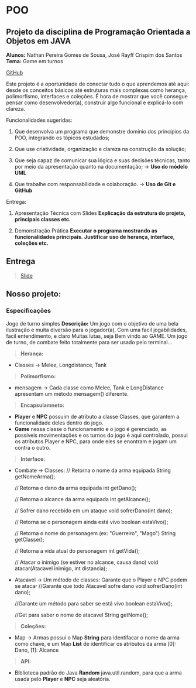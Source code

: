 # POO

## **Projeto da disciplina de Programação Orientada a Objetos em JAVA**

**Alunos:** Nathan Pereira Gomes de Sousa, José Rayff Crispim dos Santos
**Tema:**  Game em turnos

[GitHub](https://github.com/nathanGsousa/POO)

Este projeto é a oportunidade de conectar tudo o que aprendemos até aqui: desde os conceitos básicos até estruturas mais complexas como
herança, polimorfismo, interfaces e coleções. É hora de mostrar que você consegue pensar como desenvolvedor(a), construir algo funcional e explicá-lo com clareza.

Funcionalidades sugeridas:

1. Que desenvolva um programa que demonstre domínio dos princípios da POO, integrando os tópicos estudados;

2. Que use criatividade, organização e clareza na construção da solução;

3. Que seja capaz de comunicar sua lógica e suas decisões técnicas, tanto por meio da apresentação quanto na documentação; -> **Uso do módelo UML**

4. Que trabalhe com responsabilidade e colaboração. -> **Uso de Git e GitHub**

Entrega:

1. Apresentação Técnica com Slides
**Explicação da estrutura do projeto, principais classes etc.**

2. Demonstração Prática
**Executar o programa mostrando as funcionalidades principais.**
**Justificar uso de herança, interface, coleções etc.**

## Entrega

>[Slide](https://www.canva.com/design/DAGoviRN50Y/qy6uJJ2ZEOc6eMEgncOqgA/edit?utm_content=DAGoviRN50Y&utm_campaign=designshare&utm_medium=link2&utm_source=sharebutton)

## **Nosso projeto:**

### Especificações

Jogo de turno simples
**Descrição:** Um jogo com o objetivo de uma bela ilustração e muita diversão para o jogador(a), Com uma facil jogabilidades, facil entendimento, e claro Muitas lutas, seja Bem vindo ao GAME.
Um jogo de turno, de combate feito totalmente para ser usado pelo terminal...

> **Herança:**

- Classes -> Melee, Longdistance, Tank

> **Polimorfismo:**

- mensagem -> Cada classe como Melee, Tank e LongDistance apresentam um método mensagem() diferente.

> **Encapsulamneto:**

- **Player** e **NPC** possuim de atributo a classe Classes, que garantem a funcionalidade deles dentro do jogo.
- **Game** nessa classe o funcionamento e o jogo é gerenciado, as possíveis movimentações e os turnos do jogo é aqui controlado, possui os atributos Player e NPC, para onde eles se enontram e jogam um contra o outro.

> **Interface:**

- Combate -> Classes:
    // Retorna o nome da arma equipada
    String getNomeArma();

    // Retorna o dano da arma equipada
    int getDano();

    // Retorna o alcance da arma equipada
    int getAlcance();

    // Sofrer dano recebido em um ataque
    void sofrerDano(int dano);

    // Retorna se o personagem ainda está vivo
    boolean estaVivo();

    // Retorna o nome do personagem (ex: "Guerreiro", "Mago")
    String getClasse();

    // Retorna a vida atual do personagem
    int getVida();

    // Atacar o inimigo (se estiver no alcance, causa dano)
    void atacar(Atacavel inimigo, int distancia);

- Atacavel -> Um método de classes: Garante que o Player e NPC podem se atacar
   //Garante que todo Atacavel sofre dano
    void sofrerDano(int dano);

    //Garante um método para saber se está vivo
    boolean estaVivo();

    //Get para saber o nome do atacavel
    String getNome();

> **Coleções:**

- Map -> Armas possui o Map **String** para identifacar o nome da arma como chave, e um Map **List** de identificar os atributos da arma [0]: Dano, [1]: Alcance

> **API:**

- Biblioteca padrão do Java **Random** java.util.random, para que a arma usada pelo **Player** e **NPC** seja aleatória.
